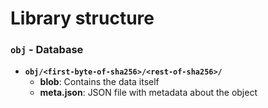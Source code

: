 # Library structure

### `obj` - Database
 - __`obj/<first-byte-of-sha256>/<rest-of-sha256>/`__
    - __blob__: Contains the data itself
    - __meta.json__: JSON file with metadata about the object
